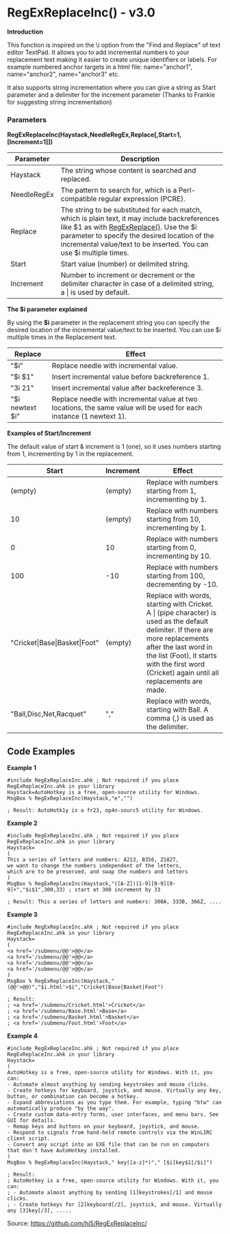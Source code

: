 # RegExReplaceInc() - v3.0

**Introduction**

This function is inspired on the \i option from the "Find and Replace" of text editor TextPad.
It allows you to add incremental numbers to your replacement text making it easier to create
unique identifiers or labels. For example numbered anchor targets in a html file:
name="anchor1", name="anchor2", name="anchor3" etc.

It also supports string incrementation where you can give a string as Start parameter
and a delimiter for the increment parameter (Thanks to Frankie for suggesting string
incrementation)

### Parameters

**RegExReplaceInc(Haystack,NeedleRegEx,Replace[,Start=1,[Increment=1]])**

|Parameter   |Description|
|------------|-----------|
|Haystack    | The string whose content is searched and replaced.|
|NeedleRegEx | The pattern to search for, which is a Perl-compatible regular expression (PCRE).|
|Replace     | The string to be substituted for each match, which is plain text, it may include backreferences like $1 as with [RegExReplace()](http://www.autohotkey.com/docs/commands/RegExReplace.htm "AutoHotkey's RegExReplace documentation"). Use the $i parameter to specify the desired location of the incremental value/text to be inserted. You can use $i multiple times.|
|Start       | Start value (number) or delimited string. |
|Increment   | Number to increment or decrement or the delimiter character in case of a delimited string, a &#124; is used by default.|

**The $i parameter explained**

By using the **$i** parameter in the replacement string you can specify the desired 
location of the incremental value/text to be inserted. You can use $i multiple times
in the Replacement text.

|Replace         | Effect    |
|----------------|-----------|
|"$i"            | Replace needle with incremental value.|
|"$i $1"         | Insert incremental value before backreference 1.|
|"$3$i $2$1"     | Insert incremental value after backreference 3.|
|"$i newtext $i" | Replace needle with incremental value at two locations, the same value will be used for each instance (1 newtext 1).|

**Examples of Start/Increment**

The default value of start & increment is 1 (one), so it uses numbers starting from 1, incrementing by 1 in the replacement.

|Start  |Increment|Effect|
|-------|---------|------|
|(empty)|(empty)  | Replace with numbers starting from 1, incrementing by 1.|
|10     |(empty)  | Replace with numbers starting from 10, incrementing by 1.|
|0      |10       | Replace with numbers starting from 0, incrementing by 10.|     
|100    |-10      | Replace with numbers starting from 100, decrementing by -10.|
|"Cricket&#124;Base&#124;Basket&#124;Foot" |(empty) | Replace with words, starting with Cricket. A &#124; (pipe character) is used as the default delimiter. If there are more replacements after the last word in the list (Foot), it starts with the first word (Cricket) again until all replacements are made.|
|"Ball,Disc,Net,Racquet" |"," | Replace with words, starting with Ball. A comma (,) is used as the delimiter.|

## Code Examples


**Example 1**

   ```autohotkey
   #include RegExReplaceInc.ahk ; Not required if you place RegExReplaceInc.ahk in your library
   Haystack=AutoHotkey is a free, open-source utility for Windows.
   MsgBox % RegExReplaceInc(Haystack,"e","")

   ; Result: AutoHotk1y is a fr23, op4n-sourc5 utility for Windows.
   ```

**Example 2**

   ```autohotkey
   #include RegExReplaceInc.ahk ; Not required if you place RegExReplaceInc.ahk in your library
   Haystack=
   (
   This a series of letters and numbers: A213, B356, Z1827,
   we want to change the numbers independent of the letters, 
   which are to be preserved, and swap the numbers and letters
   )
   MsgBox % RegExReplaceInc(Haystack,"([A-Z])[1-9][0-9][0-9]+","$i$1",300,33) ; start at 300 increment by 33

   ; Result: This a series of letters and numbers: 300A, 333B, 366Z, ....
   ```

**Example 3**

   ```autohotkey
   #include RegExReplaceInc.ahk ; Not required if you place RegExReplaceInc.ahk in your library
   Haystack=
   (
   <a href='/submenu/@@'>@@</a>
   <a href='/submenu/@@'>@@</a>
   <a href='/submenu/@@'>@@</a>
   <a href='/submenu/@@'>@@</a>
   )
   MsgBox % RegExReplaceInc(Haystack,"(@@'>@@)","$i.html'>$i","Cricket|Base|Basket|Foot")

   ; Result:
   ; <a href='/submenu/Cricket.html'>Cricket</a>
   ; <a href='/submenu/Base.html'>Base</a>
   ; <a href='/submenu/Basket.html'>Basket</a>
   ; <a href='/submenu/Foot.html'>Foot</a>
   ```

**Example 4**

   ```autohotkey
   #include RegExReplaceInc.ahk ; Not required if you place RegExReplaceInc.ahk in your library
   Haystack=
   (
   AutoHotkey is a free, open-source utility for Windows. With it, you can:
   - Automate almost anything by sending keystrokes and mouse clicks.
   - Create hotkeys for keyboard, joystick, and mouse. Virtually any key, button, or combination can become a hotkey.
   - Expand abbreviations as you type them. For example, typing "btw" can automatically produce "by the way".
   - Create custom data-entry forms, user interfaces, and menu bars. See GUI for details.
   - Remap keys and buttons on your keyboard, joystick, and mouse.
   - Respond to signals from hand-held remote controls via the WinLIRC client script.
   - Convert any script into an EXE file that can be run on computers that don't have AutoHotkey installed.
   )
   MsgBox % RegExReplaceInc(Haystack," key([a-z]*)"," [$i]key$1[/$i]")
   
   ; Result:
   ; AutoHotkey is a free, open-source utility for Windows. With it, you can:
   ; - Automate almost anything by sending [1]keystrokes[/1] and mouse clicks.
   ; - Create hotkeys for [2]keyboard[/2], joystick, and mouse. Virtually any [3]key[/3], .....
   ```

Source: <https://github.com/hi5/RegExReplaceInc/>
	
